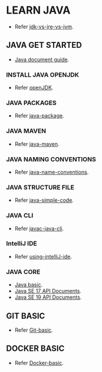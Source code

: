 # LEARN JAVA

- Refer [jdk-vs-jre-vs-jvm](docs/jdk-jre-jvm.md).

## JAVA GET STARTED

- [Java document guide](https://docs.oracle.com/javase/tutorial/index.html).

### INSTALL JAVA OPENJDK

- Refer [openJDK](docs/Install-openJDK.md).

### JAVA PACKAGES

- Refer [java-package](docs/java-package.md).

### JAVA MAVEN

- Refer [java-maven](docs/java-maven.md).

### JAVA NAMING CONVENTIONS

- Refer [java-name-conventions](docs/java-name-conventions.md).

### JAVA STRUCTURE FILE

- Refer [java-simple-code](docs/helloworld.java).

### JAVA CLI

- Refer [javac-java-cli](docs/javac-java-cli.md).

### IntelliJ IDE

- Refer [using-intelliJ-ide](docs/intelliJ-ide.md).

### JAVA CORE

- [Java basic](docs/java-basic.md).
- [Java SE 17 API Documents](https://docs.oracle.com/en/java/javase/17/docs/api/index.html).
- [Java SE 19 API Documents](https://docs.oracle.com/en/java/javase/19/docs/api/index.html).

## GIT BASIC

- Refer [Git-basic](docs/git-basic.md).

## DOCKER BASIC

- Refer [Docker-basic](docs/docker-basic.md).